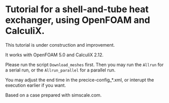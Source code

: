 # Tutorial for a shell-and-tube heat exchanger, using OpenFOAM and CalculiX.

This tutorial is under construction and improvement.

It works with OpenFOAM 5.0 and CalculiX 2.12.

Please run the script `Download_meshes` first.
Then you may run the `Allrun` for a serial run,
or the `Allrun_parallel` for a parallel run.

You may adjust the end time in the precice-config_*.xml, or interupt the execution earlier if you want.

Based on a case prepared with simscale.com.
